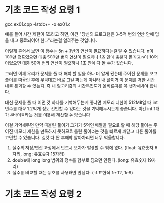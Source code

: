# 기초 코드 작성 요령 1
gcc ex01.cpp -lstdc++ -o ex01.o

예를 들어 시간 제한이 1초라고 하면, 이건 "당신의 프로그램은 3-5억 번의 연산 안에 답을 내고 종료되어야 한다"라는걸 알려주는 것입니다.

이렇게 뜯어서 보면 이 함수는 5n + 3번의 연산이 필요하다는걸 알 수 있습니다. n이 100만 정도였으면 대충 500만 번의 연산이 필요하니 1초 안에 충분히 돌거고 n이 10억이었으면 대충 50억 번의 연산이 필요하니 1초 안에 다 돌 수가 없습니다.

그러면 이제 우리가 문제를 풀 때 해야 할 일을 하나 더 알게 됐는데 주어진 문제를 보고 풀이를 떠올린 후에 무턱대고 바로 그걸 짜는게 아니라 내 풀이가 이 문제를 제한 시간 내로 통과할 수 있는지, 즉 내 알고리즘의 시간복잡도가 올바른지를 꼭 생각해봐야 합니다.

대신 문제를 풀 때 어떤 것 하나를 기억해두는게 좋냐면 메모리 제한이 512MB일 때 int 변수를 대략 1.2억개 정도 선언할 수 있다는 것을 기억해두시는게 좋습니다. 이건 int 1개가 4바이트라는 것을 이용해 계산할 수 있습니다.

이걸 기억해두면 만약 떠올린 풀이가 크기가 5억인 배열을 필요로 할 때 해당 풀이는 주어진 메모리 제한을 만족하지 못하므로 틀린 풀이라는 것을 빠르게 깨닫고 다른 풀이를 고민할 수 있습니다. 실컷 다 짠 후에야 알아차리면 너무 억울합니다.

1. 실수의 저장/연산 과정에서 반드시 오차가 발생할 수 밖에 없다. (float: 유효숫자 6자리, long: 유효슛자 15자리)
2. double에 long long 범위의 정수를 함부로 담으면 안된다. (long: 유효숫자 19자리)
3. 실수를 비교할 때는 등호를 사용하면 안된다. (cf.표현식 1e-12, 1e9)

# 기초 코드 작성 요령 2
